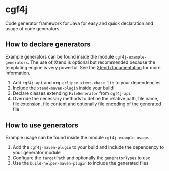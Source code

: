 # cgf4j

Code generator framework for Java for easy and quick declaration and usage of code generators.

## How to declare generators

Example generators can be found inside the module `cgf4j-example-generators`. The use of Xtend is optional but recommended because the templating engine is very powerful. See the [Xtend documentation](https://www.eclipse.org/xtend/documentation/203_xtend_expressions.html#templates) for more information.

1. Add `cgf4j-api` and `org.eclipse.xtext.xbase.lib` to your dependencies
2. Include the `xtend-maven-plugin` inside your build
3. Declare classes extending `FileGenerator` from `cgf4j-api`
4. Override the necessary methods to define the relative path, file name, file extension, file content and optionally file encoding of the generated file

## How to use generators

Example usage can be found inside the module `cgf4j-example-usage`.

1. Add the `cgf4j-maven-plugin` to your build and include the dependency to your generator module
2. Configure the `targetPath` and optionally the `generatorTypes` to use
3. Use the `build-helper-maven-plugin` to include the generated files
